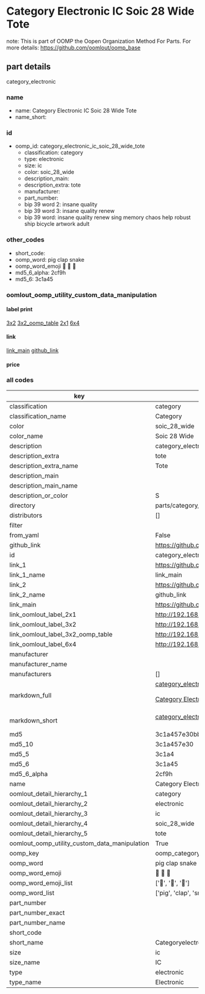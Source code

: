 # Category Electronic IC Soic 28 Wide Tote  

note: This is part of OOMP the Oopen Organization Method For Parts. For more details: https://github.com/oomlout/oomp_base

##  part details



category_electronic

### name
* name: Category Electronic IC Soic 28 Wide Tote
* name_short: 
### id
* oomp_id: category_electronic_ic_soic_28_wide_tote
  * classification: category
  * type: electronic
  * size: ic
  * color: soic_28_wide
  * description_main: 
  * description_extra: tote
  * manufacturer: 
  * part_number: 
  * bip 39 word 2: insane quality
  * bip 39 word 3: insane quality renew
  * bip 39 word: insane quality renew sing memory chaos help robust ship bicycle artwork adult

### other_codes
* short_code: 
* oomp_word: pig clap snake
* oomp_word_emoji :pig: :clap: :snake:
* md5_6_alpha: 2cf9h
* md5_6: 3c1a45






### oomlout_oomp_utility_custom_data_manipulation
#### label print
[3x2](http://192.168.1.245:1112/?label=oomp%202cf9h)
[3x2_oomp_table](http://192.168.1.107:1112/?label=oomp%202cf9h)
[2x1](http://192.168.1.242:1112/?label=oomp%202cf9h)
[6x4](http://192.168.1.55:1112/?label=oomp%202cf9h)    

#### link

[link_main](https://github.com/oomlout/oomlout_oomp_current_version_messy/tree/main/parts/category_electronic_ic_soic_28_wide_tote) [github_link](https://github.com/oomlout/oomlout_oomp_part_src/tree/main/parts/category_electronic_ic_soic_28_wide_tote)                             

#### price







### all codes 
| key | value |  
| --- | --- |  
| classification | category |  
| classification_name | Category |  
| color | soic_28_wide |  
| color_name | Soic 28 Wide |  
| description | category_electronic |  
| description_extra | tote |  
| description_extra_name | Tote |  
| description_main |  |  
| description_main_name |  |  
| description_or_color | S  |  
| directory | parts/category_electronic_ic_soic_28_wide_tote |  
| distributors | [] |  
| filter |  |  
| from_yaml | False |  
| github_link | https://github.com/oomlout/oomlout_oomp_part_src/tree/main/parts/category_electronic_ic_soic_28_wide_tote |  
| id | category_electronic_ic_soic_28_wide_tote |  
| link_1 | https://github.com/oomlout/oomlout_oomp_current_version_messy/tree/main/parts/category_electronic_ic_soic_28_wide_tote |  
| link_1_name | link_main |  
| link_2 | https://github.com/oomlout/oomlout_oomp_part_src/tree/main/parts/category_electronic_ic_soic_28_wide_tote |  
| link_2_name | github_link |  
| link_main | https://github.com/oomlout/oomlout_oomp_current_version_messy/tree/main/parts/category_electronic_ic_soic_28_wide_tote |  
| link_oomlout_label_2x1 | http://192.168.1.242:1112/?label=oomp%202cf9h |  
| link_oomlout_label_3x2 | http://192.168.1.245:1112/?label=oomp%202cf9h |  
| link_oomlout_label_3x2_oomp_table | http://192.168.1.107:1112/?label=oomp%202cf9h |  
| link_oomlout_label_6x4 | http://192.168.1.55:1112/?label=oomp%202cf9h |  
| manufacturer |  |  
| manufacturer_name |  |  
| manufacturers | [] |  
| markdown_full | [category_electronic_ic_soic_28_wide_tote](https://github.com/oomlout/oomlout_oomp_current_version_messy/tree/main/parts/category_electronic_ic_soic_28_wide_tote)<br>[](https://github.com/oomlout/oomlout_oomp_current_version_messy/tree/main/parts/category_electronic_ic_soic_28_wide_tote)<br>[Category Electronic Ic Soic 28 Wide Tote](https://github.com/oomlout/oomlout_oomp_current_version_messy/tree/main/parts/category_electronic_ic_soic_28_wide_tote)<br><br> |  
| markdown_short | [category_electronic_ic_soic_28_wide_tote](https://github.com/oomlout/oomlout_oomp_current_version_messy/tree/main/parts/category_electronic_ic_soic_28_wide_tote)<br><br> |  
| md5 | 3c1a457e30bb4d6099457c956c6bcba7 |  
| md5_10 | 3c1a457e30 |  
| md5_5 | 3c1a4 |  
| md5_6 | 3c1a45 |  
| md5_6_alpha | 2cf9h |  
| name | Category Electronic IC Soic 28 Wide Tote |  
| oomlout_detail_hierarchy_1 | category |  
| oomlout_detail_hierarchy_2 | electronic |  
| oomlout_detail_hierarchy_3 | ic |  
| oomlout_detail_hierarchy_4 | soic_28_wide |  
| oomlout_detail_hierarchy_5 | tote |  
| oomlout_oomp_utility_custom_data_manipulation | True |  
| oomp_key | oomp_category_electronic_ic_soic_28_wide_tote |  
| oomp_word | pig clap snake |  
| oomp_word_emoji | :pig: :clap: :snake: |  
| oomp_word_emoji_list | [':pig:', ':clap:', ':snake:'] |  
| oomp_word_list | ['pig', 'clap', 'snake'] |  
| part_number |  |  
| part_number_exact |  |  
| part_number_name |  |  
| short_code |  |  
| short_name | Categoryelectronic |  
| size | ic |  
| size_name | IC |  
| type | electronic |  
| type_name | Electronic |  
